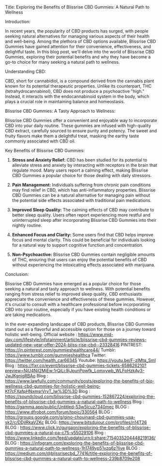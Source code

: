 Title: Exploring the Benefits of Blissrise CBD Gummies: A Natural Path to Wellness

Introduction:

In recent years, the popularity of CBD products has surged, with people seeking natural alternatives for managing various aspects of their health and well-being. Among the plethora of CBD options available, Blissrise CBD Gummies have gained attention for their convenience, effectiveness, and delightful taste. In this blog post, we'll delve into the world of Blissrise CBD Gummies, exploring their potential benefits and why they have become a go-to choice for many seeking a natural path to wellness.

Understanding CBD:

CBD, short for cannabidiol, is a compound derived from the cannabis plant known for its potential therapeutic properties. Unlike its counterpart, THC (tetrahydrocannabinol), CBD does not produce a psychoactive "high." Instead, it interacts with the endocannabinoid system in the body, which plays a crucial role in maintaining balance and homeostasis.

Blissrise CBD Gummies: A Tasty Approach to Wellness:

Blissrise CBD Gummies offer a convenient and enjoyable way to incorporate CBD into your daily routine. These gummies are infused with high-quality CBD extract, carefully sourced to ensure purity and potency. The sweet and fruity flavors make them a delightful treat, masking the earthy taste commonly associated with CBD oil.

Key Benefits of Blissrise CBD Gummies:

1. **Stress and Anxiety Relief:**
   CBD has been studied for its potential to alleviate stress and anxiety by interacting with receptors in the brain that regulate mood. Many users report a calming effect, making Blissrise CBD Gummies a popular choice for those dealing with daily stressors.

2. **Pain Management:**
   Individuals suffering from chronic pain conditions may find relief in CBD, which has anti-inflammatory properties. Blissrise CBD Gummies can be a natural alternative for managing pain without the potential side effects associated with traditional pain medications.

3. **Improved Sleep Quality:**
   The calming effects of CBD may contribute to better sleep quality. Users often report experiencing more restful and uninterrupted sleep after incorporating Blissrise CBD Gummies into their nightly routine.

4. **Enhanced Focus and Clarity:**
   Some users find that CBD helps improve focus and mental clarity. This could be beneficial for individuals looking for a natural way to support cognitive function and concentration.

5. **Non-Psychoactive:**
   Blissrise CBD Gummies contain negligible amounts of THC, ensuring that users can enjoy the potential benefits of CBD without experiencing the intoxicating effects associated with marijuana.

Conclusion:

Blissrise CBD Gummies have emerged as a popular choice for those seeking a natural and tasty approach to wellness. With potential benefits ranging from stress relief to improved sleep quality, CBD enthusiasts appreciate the convenience and effectiveness of these gummies. However, it's crucial to consult with a healthcare professional before incorporating CBD into your routine, especially if you have existing health conditions or are taking medications.

In the ever-expanding landscape of CBD products, Blissrise CBD Gummies stand out as a flavorful and accessible option for those on a journey toward holistic well-being.
Official website : https://www.mid-day.com/lifestyle/infotainment/article/blissrise-cbd-gummies-reviews-updated-new-year-offer-2024-bliss-rise-cbd--23328416
PINTREST: https://in.pinterest.com/gummieshealthcare44/
Tumblr: https://www.tumblr.com/gummieshealthca
Twitter: https://twitter.com/health_car66345
Youtube: https://youtu.be/F-zlMtq_SmI
Blog : https://fixr.co/event/blissrise-cbd-gummies-tickets-658626210?preview=NjU4NjI2MjEw:1rQjLi:9jJpunPpwfk_Lomxywb_WLFpHzkAy3-JwJKgnjgRBAo
Blog : https://www.lawfully.com/community/posts/exploring-the-benefits-of-bio-wellness-cbd-gummies-for-holistic-well-being-Kf7cFXafpHNxmsrVrvT_Iw%3D%3D
Blog : https://soundcloud.com/blissrise-cbd-gummies-152867224/exploring-the-benefits-of-blissrise-cbd-gummies-a-natural-path-to-wellness
Blog : https://gamma.app/public/Untitled-53w5lcuz7340mec
BLOG : https://www.dfrobot.com/forum/topic/330564
BLOG : https://groups.google.com/g/gino-chouinard-cbd-gummies-usa-sk2/c/DDjIRkaVZKc
BLOG: https://www.bitsdujour.com/profiles/n14T26
BLOG : https://www.click.in/gurgaon/exploring-the-benefits-of-blissrise-cbd-gummies-a-natural-pa-c75-v55029106
Blog : https://www.linkedin.com/feed/update/urn:li:share:7154035204448219136/
BLOG : https://infogram.com/exploring-the-benefits-of-blissrise-cbd-gummies-a-natural-path-to-wellness-1h1749vp51vzq6z?live
BLOG : https://medium.com/@blissrisecbd_77416/title-exploring-the-benefits-of-blissrise-cbd-gummies-a-natural-path-to-wellness-239b8709e208

